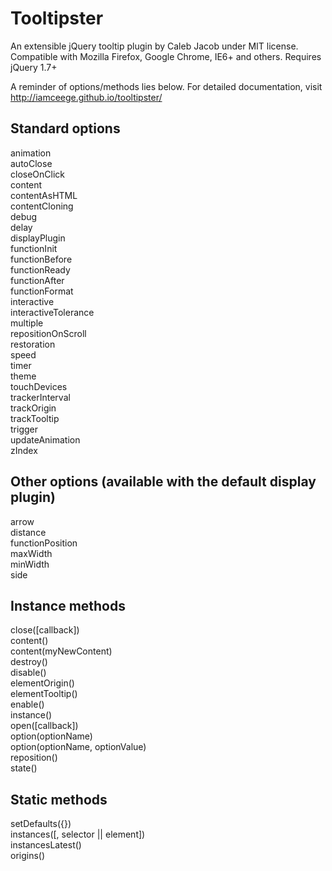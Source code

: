 Tooltipster
===========

An extensible jQuery tooltip plugin by Caleb Jacob under MIT license.  
Compatible with Mozilla Firefox, Google Chrome, IE6+ and others. Requires jQuery 1.7+

A reminder of options/methods lies below. For detailed documentation, visit http://iamceege.github.io/tooltipster/

Standard options
-------------------------

animation  
autoClose  
closeOnClick  
content  
contentAsHTML  
contentCloning  
debug  
delay  
displayPlugin  
functionInit  
functionBefore  
functionReady  
functionAfter  
functionFormat  
interactive  
interactiveTolerance  
multiple  
repositionOnScroll  
restoration  
speed  
timer  
theme  
touchDevices  
trackerInterval  
trackOrigin  
trackTooltip  
trigger  
updateAnimation  
zIndex  

Other options (available with the default display plugin)
-------------------------

arrow  
distance  
functionPosition  
maxWidth  
minWidth  
side  

Instance methods
-------------------------

close([callback])  
content()  
content(myNewContent)  
destroy()  
disable()  
elementOrigin()  
elementTooltip()  
enable()  
instance()  
open([callback])  
option(optionName)  
option(optionName, optionValue)  
reposition()   
state()   

Static methods
-------------------------

setDefaults({})  
instances([, selector || element])  
instancesLatest()  
origins()  

